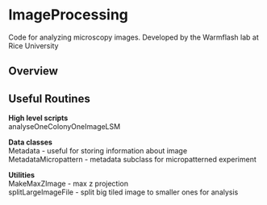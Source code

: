 # ImageProcessing
Code for analyzing microscopy images. Developed by the Warmflash lab at Rice University

## Overview


## Useful Routines
**High level scripts**   
analyseOneColonyOneImageLSM   

**Data classes**  
Metadata - useful for storing information about image   
MetadataMicropattern - metadata subclass for micropatterned experiment

**Utilities**   
MakeMaxZImage - max z projection   
splitLargeImageFile - split big tiled image to smaller ones for analysis


